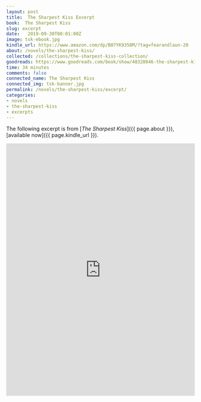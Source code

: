 ```yaml
---
layout: post
title:  The Sharpest Kiss Excerpt
book:  The Sharpest Kiss
slug: excerpt
date:   2019-09-30T00:01:00Z
image: tsk-ebook.jpg
kindle_url: https://www.amazon.com/dp/B07YK9358M/?tag=fearandlaun-20
about: /novels/the-sharpest-kiss/
collected: /collections/the-sharpest-kiss-collection/
goodreads: https://www.goodreads.com/book/show/48328046-the-sharpest-kiss
time: 34 minutes
comments: false
connected_name: The Sharpest Kiss
connected_img: tsk-banner.jpg
permalink: /novels/the-sharpest-kiss/excerpt/
categories: 
- novels
- the-sharpest-kiss
- excerpts
---
```


The following excerpt is from [*The Sharpest Kiss*]({{ page.about }}), [available now]({{ page.kindle_url }}).

<iframe type="text/html" width="650" height="675" frameborder="0" allowfullscreen style="max-width:100%" src="https://read.amazon.com/kp/card?asin=B07YK9358M&preview=inline&linkCode=kpe&ref_=cm_sw_r_kb_dp_QkAqFbKVDZMSV&tag=fearandlaun-20" ></iframe> 
